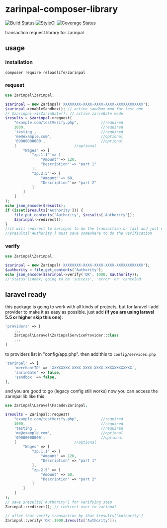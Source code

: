 # zarinpal-composer-library 
[![Build Status](https://travis-ci.org/RTLer/zarinpal-composer-library.svg?branch=master)](https://travis-ci.org/RTLer/zarinpal-composer-library) 
[![StyleCI](https://styleci.io/repos/37937280/shield)](https://styleci.io/repos/37937280)
[![Coverage Status](https://coveralls.io/repos/github/RTLer/zarinpal-composer-library/badge.svg?branch=master)](https://coveralls.io/github/RTLer/zarinpal-composer-library?branch=master)


transaction request library for zarinpal

## usage
### installation
``composer require reloadlife/zarinpal``

### request
```php
use Zarinpal\Zarinpal;

$zarinpal = new Zarinpal('XXXXXXXX-XXXX-XXXX-XXXX-XXXXXXXXXXXX');
$zarinpal->enableSandbox(); // active sandbox mod for test env
// $zarinpal->isZarinGate(); // active zarinGate mode
$results = $zarinpal->request(
    "example.com/testVerify.php",          //required
    1000,                                  //required
    'testing',                             //required
    'me@example.com',                      //optional
    '09000000000',                         //optional
    [                          //optional
        "Wages" => [
            "zp.1.1"'=> [
                "Amount"'=> 120,
                "Description"'=> "part 1"
            ],
            "zp.2.5"'=> [
                "Amount"'=> 60,
                "Description"'=> "part 2"
            ]
        ]
    ]
);
echo json_encode($results);
if (isset($results['Authority'])) {
    file_put_contents('Authority', $results['Authority']);
    $zarinpal->redirect();
}
//it will redirect to zarinpal to do the transaction or fail and just echo the errors.
//$results['Authority'] must save somewhere to do the verification
```

### verify
```php
use Zarinpal\Zarinpal;

$zarinpal = new Zarinpal('XXXXXXXX-XXXX-XXXX-XXXX-XXXXXXXXXXXX');
$authority = file_get_contents('Authority');
echo json_encode($zarinpal->verify('OK', 1000, $authority));
//'Status'(index) going to be 'success', 'error' or 'canceled'
```

## laravel ready
this package is going to work with all kinds of projects, but for laravel i add provider to make it as easy as possible.
just add **(if you are using laravel 5.5 or higher skip this one)**:
```php
'providers' => [
    ...
    Zarinpal\Laravel\ZarinpalServiceProvider::class
    ...
]
``` 
to providers list in "config/app.php". then add this to `config/services.php`
```php
'zarinpal' => [
    'merchantID' => 'XXXXXXXX-XXXX-XXXX-XXXX-XXXXXXXXXXXX',
    'zarinGate' => false,
    'sandbox' => false,
],
```
and you are good to go (legacy config still works)
now you can access the zarinpal lib like this:
```php
use Zarinpal\Laravel\Facade\Zarinpal;

$results = Zarinpal::request(
    "example.com/testVerify.php",          //required
    1000,                                  //required
    'testing',                             //required
    'me@example.com',                      //optional
    '09000000000',                         //optional
    [                          //optional
        "Wages" => [
            "zp.1.1" => [
                "Amount" => 120,
                "Description" => "part 1"
            ],
            "zp.2.5" => [
                "Amount" => 60,
                "Description" => "part 2"
            ]
        ]
    ]
);
// save $results['Authority'] for verifying step
Zarinpal::redirect(); // redirect user to zarinpal

// after that verify transaction by that $results['Authority']
Zarinpal::verify('OK',1000,$results['Authority']);
```

